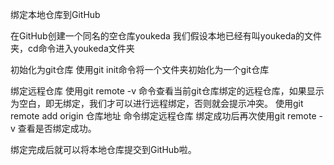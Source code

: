 绑定本地仓库到GitHub

在GitHub创建一个同名的空仓库youkeda
我们假设本地已经有叫youkeda的文件夹，cd命令进入youkeda文件夹

初始化为git仓库
    使用git init命令将一个文件夹初始化为一个git仓库

绑定远程仓库
    使用git remote -v 命令查看当前git仓库绑定的远程仓库，如果显示为空白，即无绑定，我们才可以进行远程绑定，否则就会提示冲突。
    使用git remote add origin 仓库地址 命令绑定远程仓库
    绑定成功后再次使用git remote -v 查看是否绑定成功。
    
绑定完成后就可以将本地仓库提交到GitHub啦。    
